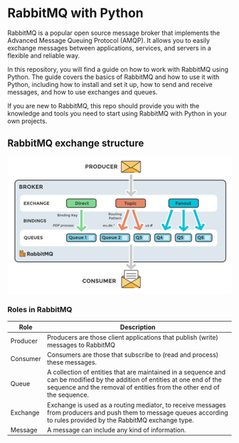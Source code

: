 # RabbitMQ with Python
RabbitMQ is a popular open source message broker that implements the Advanced Message Queuing Protocol (AMQP). It allows you to easily exchange messages between applications, services, and servers in a flexible and reliable way.

In this repository, you will find a guide on how to work with RabbitMQ using Python. The guide covers the basics of RabbitMQ and how to use it with Python, including how to install and set it up, how to send and receive messages, and how to use exchanges and queues.

If you are new to RabbitMQ, this repo should provide you with the knowledge and tools you need to start using RabbitMQ with Python in your own projects.

## RabbitMQ exchange structure
![](docs/imgs/exchanges-topic-fanout-direct.png)
### Roles in RabbitMQ
| Role | Description |
|-|-|
| Producer | Producers are those client applications that publish (write) messages to RabbitMQ |
| Consumer | Consumers are those that subscribe to (read and process) these messages. |
| Queue    | A collection of entities that are maintained in a sequence and can be modified by the addition of entities at one end of the sequence and the removal of entities from the other end of the sequence.  |
| Exchange |  Exchange is used as a routing mediator, to receive messages from producers and push them to message queues according to rules provided by the RabbitMQ exchange type.   |
| Message  | A message can include any kind of information. |